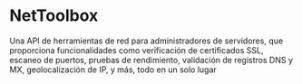 # NetToolbox
Una API de herramientas de red para administradores de servidores, que proporciona funcionalidades como verificación de certificados SSL, escaneo de puertos, pruebas de rendimiento, validación de registros DNS y MX, geolocalización de IP, y más, todo en un solo lugar
